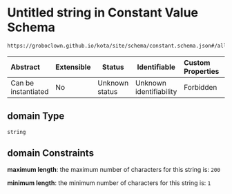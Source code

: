 # Untitled string in Constant Value Schema

```txt
https://groboclown.github.io/kota/site/schema/constant.schema.json#/allOf/1/oneOf/2/properties/domain
```




| Abstract            | Extensible | Status         | Identifiable            | Custom Properties | Additional Properties | Access Restrictions | Defined In                                                                                     |
| :------------------ | ---------- | -------------- | ----------------------- | :---------------- | --------------------- | ------------------- | ---------------------------------------------------------------------------------------------- |
| Can be instantiated | No         | Unknown status | Unknown identifiability | Forbidden         | Allowed               | none                | [constant.schema.json\*](../../../../docs/bin/out/constant.schema.json "open original schema") |

## domain Type

`string`

## domain Constraints

**maximum length**: the maximum number of characters for this string is: `200`

**minimum length**: the minimum number of characters for this string is: `1`

